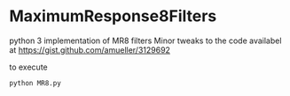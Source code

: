 # MaximumResponse8Filters
python 3 implementation of MR8 filters
Minor tweaks to the code availabel at https://gist.github.com/amueller/3129692

to execute 
```
python MR8.py
```
